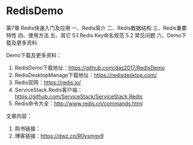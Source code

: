 # RedisDemo

第7章 Redis快速入门及应用
一、Redis简介
二、Redis数据结构
三、Redis重要特性
四、使用方法
五、其它
5.1 Redis Key命名规范
5.2 常见问题
六、Demo下载及更多资料

Demo下载及更多资料：
1. RedisDemo下载地址：https://github.com/das2017/RedisDemo
2. RedisDesktopManage下载地址：https://redisdesktop.com/
3. Redis官网：https://redis.io/
4. ServiceStack.Redis客户端：https://github.com/ServiceStack/ServiceStack.Redis
5. Redis命令大全：http://www.redis.cn/commands.html

文章内容：
1. 购书链接：
2. 博客链接：https://dwz.cn/R0ysmgv9
